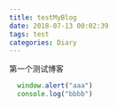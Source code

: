 ```yaml
---
title: testMyBlog
date: 2018-07-13 00:02:39
tags: test
categories: Diary
---
```

第一个测试博客
```javascript
  window.alert("aaa")
  console.log("bbbb")
```